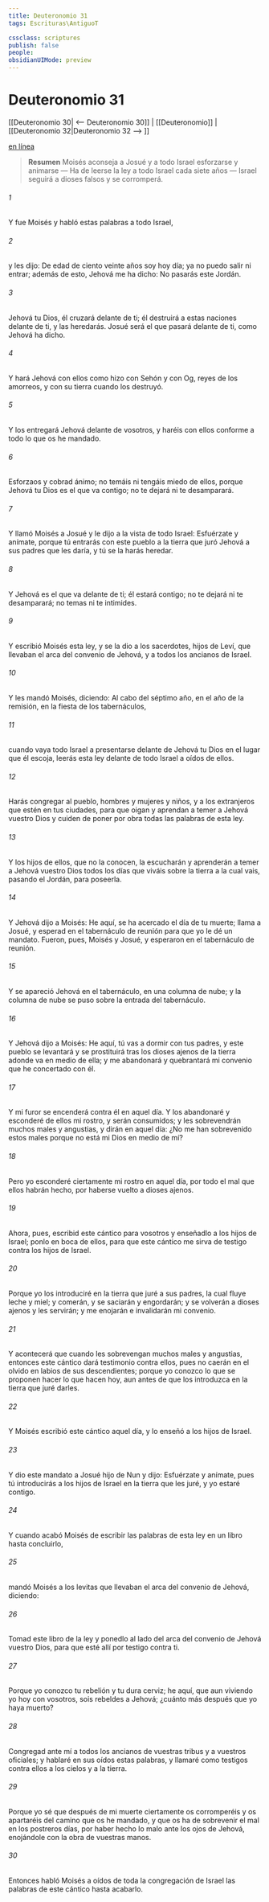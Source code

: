 ```yaml
---
title: Deuteronomio 31
tags: Escrituras\AntiguoT

cssclass: scriptures
publish: false
people:
obsidianUIMode: preview
---
```


# Deuteronomio 31
[[Deuteronomio 30| <-- Deuteronomio 30]] | [[Deuteronomio]] | [[Deuteronomio 32|Deuteronomio 32 --> ]]

[en línea](https://churchofjesuschrist.org/study/scriptures/ot/deut/31?lang=spa)

> __Resumen__
Moisés aconseja a Josué y a todo Israel esforzarse y animarse — Ha de leerse la ley a todo Israel cada siete años — Israel seguirá a dioses falsos y se corromperá.

###### 1 
Y fue Moisés y habló estas palabras a todo Israel,

###### 2 
y les dijo: De edad de ciento veinte años soy hoy día; ya no puedo salir ni entrar; además de esto, Jehová me ha dicho: No pasarás este Jordán.

###### 3 
Jehová tu Dios, él cruzará delante de ti; él destruirá a estas naciones delante de ti, y las heredarás. Josué será el que pasará delante de ti, como Jehová ha dicho.

###### 4 
Y hará Jehová con ellos como hizo con Sehón y con Og, reyes de los amorreos, y con su tierra cuando los destruyó.

###### 5 
Y los entregará Jehová delante de vosotros, y haréis con ellos conforme a todo lo que os he mandado.

###### 6 
Esforzaos y cobrad ánimo; no temáis ni tengáis miedo de ellos, porque Jehová tu Dios es el que va contigo; no te dejará ni te desamparará.

###### 7 
Y llamó Moisés a Josué y le dijo a la vista de todo Israel: Esfuérzate y anímate, porque tú entrarás con este pueblo a la tierra que juró Jehová a sus padres que les daría, y tú se la harás heredar.

###### 8 
Y Jehová es el que va delante de ti; él estará contigo; no te dejará ni te desamparará; no temas ni te intimides.

###### 9 
Y escribió Moisés esta ley, y se la dio a los sacerdotes, hijos de Leví, que llevaban el arca del convenio de Jehová, y a todos los ancianos de Israel.

###### 10 
Y les mandó Moisés, diciendo: Al cabo del séptimo año, en el año de la remisión, en la fiesta de los tabernáculos,

###### 11 
cuando vaya todo Israel a presentarse delante de Jehová tu Dios en el lugar que él escoja, leerás esta ley delante de todo Israel a oídos de ellos.

###### 12 
Harás congregar al pueblo, hombres y mujeres y niños, y a los extranjeros que estén en tus ciudades, para que oigan y aprendan a temer a Jehová vuestro Dios y cuiden de poner por obra todas las palabras de esta ley.

###### 13 
Y los hijos de ellos, que no la conocen, la escucharán y aprenderán a temer a Jehová vuestro Dios todos los días que viváis sobre la tierra a la cual vais, pasando el Jordán, para poseerla.

###### 14 
Y Jehová dijo a Moisés: He aquí, se ha acercado el día de tu muerte; llama a Josué, y esperad en el tabernáculo de reunión para que yo le dé un mandato. Fueron, pues, Moisés y Josué, y esperaron en el tabernáculo de reunión.

###### 15 
Y se apareció Jehová en el tabernáculo, en una columna de nube; y la columna de nube se puso sobre la entrada del tabernáculo.

###### 16 
Y Jehová dijo a Moisés: He aquí, tú vas a dormir con tus padres, y este pueblo se levantará y se prostituirá tras los dioses ajenos de la tierra adonde va  en medio de ella; y me abandonará y quebrantará mi convenio que he concertado con él.

###### 17 
Y mi furor se encenderá contra él en aquel día. Y los abandonaré y esconderé de ellos mi rostro, y serán consumidos; y les sobrevendrán muchos males y angustias, y dirán en aquel día: ¿No me han sobrevenido estos males porque no está mi Dios en medio de mí?

###### 18 
Pero yo esconderé ciertamente mi rostro en aquel día, por todo el mal que ellos habrán hecho, por haberse vuelto a dioses ajenos.

###### 19 
Ahora, pues, escribid este cántico para vosotros y enseñadlo a los hijos de Israel; ponlo en boca de ellos, para que este cántico me sirva de testigo contra los hijos de Israel.

###### 20 
Porque yo los introduciré en la tierra que juré a sus padres, la cual fluye leche y miel; y comerán, y se saciarán y engordarán; y se volverán a dioses ajenos y les servirán; y me enojarán e invalidarán mi convenio.

###### 21 
Y acontecerá que cuando les sobrevengan muchos males y angustias, entonces este cántico dará testimonio contra ellos, pues no caerán en el olvido en labios de sus descendientes; porque yo conozco lo que se proponen hacer  lo que hacen hoy, aun antes de que los introduzca en la tierra que juré darles.

###### 22 
Y Moisés escribió este cántico aquel día, y lo enseñó a los hijos de Israel.

###### 23 
Y dio este mandato a Josué hijo de Nun y dijo: Esfuérzate y anímate, pues tú introducirás a los hijos de Israel en la tierra que les juré, y yo estaré contigo.

###### 24 
Y cuando acabó Moisés de escribir las palabras de esta ley en un libro hasta concluirlo,

###### 25 
mandó Moisés a los levitas que llevaban el arca del convenio de Jehová, diciendo:

###### 26 
Tomad este libro de la ley y ponedlo al lado del arca del convenio de Jehová vuestro Dios, para que esté allí por testigo contra ti.

###### 27 
Porque yo conozco tu rebelión y tu dura cerviz; he aquí, que aun viviendo yo hoy con vosotros, sois rebeldes a Jehová; ¿cuánto más después que yo haya muerto?

###### 28 
Congregad ante mí a todos los ancianos de vuestras tribus y a vuestros oficiales; y hablaré en sus oídos estas palabras, y llamaré como testigos contra ellos a los cielos y a la tierra.

###### 29 
Porque yo sé que después de mi muerte ciertamente os corromperéis y os apartaréis del camino que os he mandado, y que os ha de sobrevenir el mal en los postreros días, por haber hecho lo malo ante los ojos de Jehová, enojándole con la obra de vuestras manos.

###### 30 
Entonces habló Moisés a oídos de toda la congregación de Israel las palabras de este cántico hasta acabarlo.

